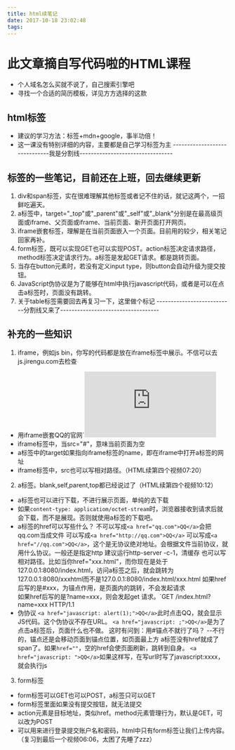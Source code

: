 ```yaml
---
title: html续笔记
date: 2017-10-18 23:02:48
tags:
---
```

# 此文章摘自写代码啦的HTML课程
- 个人域名怎么买就不说了，自己搜索引擎吧
- 寻找一个合适的简历模板，详见方方选择的这款
## html标签
- 建议的学习方法：标签+mdn+google，事半功倍！  
- 这一课没有特别详细的内容，主要都是自己学习标签为主
------------------------------我是分割线---------------------------------
## 标签的一些笔记，目前还在上班，回去继续更新
1. div和span标签，实在很难理解其他标签或者记不住的话，就记这两个，一招鲜吃遍天。
2. a标签中，target="_top"或"_parent"或"_self"或"_blank"分别是在最高级页面或iframe、父页面或iframe、当前页面、新开页面打开网页。
3. iframe嵌套标签，理解是在当前页面嵌入一个页面。目前用的较少，相关笔记回家再补。
4. form标签，既可以实现GET也可以实现POST。action标签决定请求路径，method标签决定请求行为。a标签是发起GET请求。都是跳转页面。
5. 当存在button元素时，若没有定义input type，则button会自动升级为提交按钮。
6. JavaScript伪协议是为了能够在html中执行javascript代码，或者是可以在点击a标签时，页面没有跳转。
7. 关于table标签需要回去再复习一下，这里做个标记
---------------------------分割线又来了-----------------------------------
## 补充的一些知识
1. iframe，例如js bin，你写的代码都是放在iframe标签中展示。不信可以去js.jirengu.com去检查
- 用iframe嵌套QQ的官网`<iframe src="http://qq.com" frameborder="0"></iframe>
- iframe标签中，当src="#"，意味当前页面为空
- a标签中的target如果指向iframe标签的name，即在iframe中打开a标签的网址
- iframe标签中，src也可以写相对路径。（HTML续第四个视频07:20）

2. a标签。blank,self,parent,top都已经说过了（HTML续第四个视频10:12）
- a标签也可以进行下载，不进行展示页面，单纯的去下载
- 如果`content-type: applicatiom/octet-stream`时，浏览器接收到请求后就会下载，而不是展现。否则就使用a标签的下载吧。
- a标签的href可以写些什么？
  不可以写成`<a href="qq.com">QQ</a>`会把qq.com当成文件
  可以写成`<a href="http://qq.com">QQ</a>`
  可以写成`<a href="//qq.com">QQ</a>`，这个是无协议绝对地址。会根据文件当前协议，就用什么协议。一般还是指定http
  建议运行http-server -c-1，清缓存
  也可以写相对路径。比如当你href="xxx.html"，而你现在是处于127.0.0.1:8080/index.html，访问a标签之后，就会跳转为127.0.0.1:8080/xxxhtml而不是127.0.0.1:8080/index.html/xxx.html
  如果href后写的是#xxx，为锚点作用，是页面内的跳转，不会发起请求  
  如果href后写的是?name=xxx，则会发起get 请求。`GET /index.html?name=xxx HTTP/1.1
- 伪协议
  `<a href="javascript: alert(1);">QQ</a>`此时点击QQ，就会显示JS代码。这个伪协议不存在URL。
  `<a href="javascript: ;">QQ</a>`是为了点击a标签后，页面什么也不做。
  这时有问到：用#锚点不就行了吗？  --不行的，锚点还是会移动页面到锚点位置，如页面最上方
  a标签没有href就成了span了。如果`href=""`，空的href会使页面刷新，跳转到自身。
  `<a href="javascript: ">QQ</a>`如果这样写，在写url时写了javascript:xxxx，就会执行js
3. form标签
- form标签可以GET也可以POST，a标签只可以GET
- form标签里面如果没有提交按钮，就无法提交
- action元素是目标地址，类似href。method元素管理行为，默认是GET，可以改为POST
- 可以用来进行登录提交账户名和密码，html中只有form标签让我们上传内容。（复习到最后一个视频06:06，太困了先睡了zzz）
